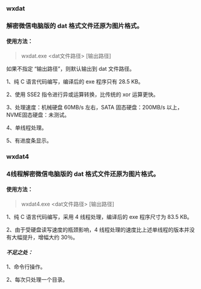 ### wxdat
### 解密微信电脑版的 dat 格式文件还原为图片格式。

#### 使用方法：
>wxdat.exe <dat文件路径> [输出路径]
>
如果不指定 “输出路径”，则默认输出到 dat 文件路径。


1、纯 C 语言代码编写，编译后的 exe 程序只有 28.5 KB。

2、使用 SSE2 指令进行异或运算转换，比传统的 xor 运算更快。

3、处理速度：机械硬盘 60MB/s 左右，SATA 固态硬盘：200MB/s 以上，NVME固态硬盘：未测试。

4、单线程处理。

5、有进度条显示。



### wxdat4
### 4线程解密微信电脑版的 dat 格式文件还原为图片格式。

#### 使用方法：
>wxdat4.exe <dat文件路径> [输出路径]
>


1、纯 C 语言代码编写，采用 4 线程处理，编译后的 exe 程序尺寸为 83.5 KB。

2、由于受硬盘读写速度的瓶颈影响，4 线程处理的速度比上述单线程的版本并没有大幅提升，增幅大约 30％。



#### *不足之处：*

1、命令行操作。

2、每次只处理一个目录。


